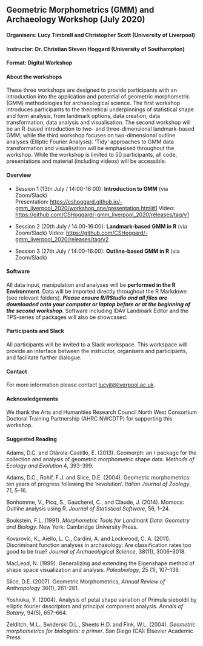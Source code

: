 ## Geometric Morphometrics (GMM) and Archaeology Workshop (July 2020)

#### Organisers: Lucy Timbrell and Christopher Scott (University of Liverpool)
#### Instructor: Dr. Christian Steven Hoggard (University of Southampton)
#### Format: Digital Workshop 

#### About the workshops

These three workshops are designed to provide participants with an introduction into the application and potential of geometric morphometric (GMM) methodologies for archaeological science. The first workshop introduces participants to the theoretical underpinnings of statistical shape and form analysis, from landmark options, data creation, data transformation, data analysis and visualisation. The second workshop will be an R-based introduction to two- and three-dimensional landmark-based GMM, while the third workshop focuses on two-dimensional outline analyses (Elliptic Fourier Analysis). 'Tidy' approaches to GMM data transformation and visualisation will be emphasised throughout the workshop. While the workshop is limited to 50 participants, all code, presentations and material (including videos) will be accessible.

#### Overview

* Session 1 (13th July / 14:00-16:00): **Introduction to GMM** (via Zoom/Slack)  
Presentation: https://cshoggard.github.io/-gmm_liverpool_2020/workshop_one/presentation.html#1
Video: https://github.com/CSHoggard/-gmm_liverpool_2020/releases/tag/v1

* Session 2 (20th July / 14:00-16:00): **Landmark-based GMM in R** (via Zoom/Slack)
Video: https://github.com/CSHoggard/-gmm_liverpool_2020/releases/tag/v2

* Session 3 (27th July / 14:00-16:00): **Outline-based GMM in R** (via Zoom/Slack)

#### Software

All data input, manipulation and analyses will be **performed in the R Environment**. Data will be imported directly throughout the R Markdown (see relevant folders). **_Please ensure R/RStudio and all files are downloaded onto your computer or laptop before or at the beginning of the second workshop_**. Software including IDAV Landmark Editor and the TPS-series of packages will also be showcased.

#### Participants and Slack

All participants will be invited to a Slack workspace. This workspace will provide an interface between the instructor, organisers and participants, and facilitate further dialogue. 

#### Contact

For more information please contact lucyjt@liverpool.ac.uk.

#### Acknowledgements

We thank the Arts and Humanities Research Council North West Consortium Doctoral Training Partnership (AHRC NWCDTP) for supporting this workshop.  

#### Suggested Reading

Adams, D.C. and Otárola-Castillo, E. (2013). Geomorph: an r package for the collection and analysis of geometric morphometric shape data. *Methods of Ecology and Evolution* 4, 393-399. 

Adams, D.C., Rohlf, F.J. and Slice, D.E. (2004). Geometric morphometrics: ten years of progress following the ‘revolution’. *Italian Journal of Zoology*, 71, 5–16. 

Bonhomme, V., Picq, S., Gaucherel, C., and Claude, J. (2014). Momocs: Outline analysis using R. *Journal of
Statistical Software*, 56, 1–24.

Bookstein, F.L. (1991). *Morphometric Tools for Landmark Data: Geometry and Biology*. New York: Cambridge University Press. 

Kovarovic, K., Aiello, L. C., Cardini, A. and Lockwood, C. A. (2011). Discriminant function analyses in
archaeology: Are classification rates too good to be true? *Journal of Archaeological Science*, 38(11),
3006–3018.

MacLeod, N. (1999). Generalizing and extending the Eigenshape method of shape space visualization and
analysis. *Paleobiology*, 25 (1), 107–138.

Slice, D.E. (2007). Geometric Morphometrics, *Annual Review of Anthropology* 36(1), 261–281.  

Yoshioka, Y. (2004). Analysis of petal shape variation of Primula sieboldii by elliptic fourier descriptors and
principal component analysis. *Annals of Botany*, 94(5), 657–664.

Zelditch, M.L., Swiderski D.L., Sheets H.D. and Fink, W.L. (2004). *Geometric morphometrics for biologists: a primer*. San Diego (CA): Elsevier Academic Press.


 
